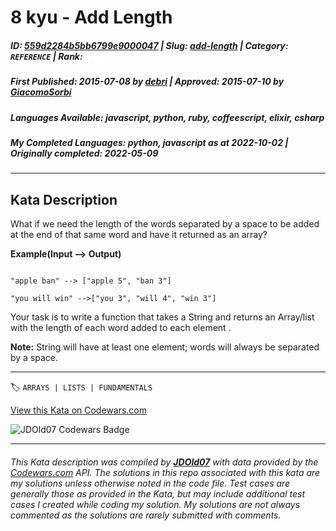 # 8 kyu - Add Length

##### **ID**: [559d2284b5bb6799e9000047](https://www.codewars.com/kata/559d2284b5bb6799e9000047) | **Slug**: [add-length](https://www.codewars.com/kata/559d2284b5bb6799e9000047) | **Category**: `REFERENCE` | **Rank**: <span style="color:white">8 kyu</span>

##### **First Published**: 2015-07-08 ***by*** [debri](https://www.codewars.com/users/debri) | **Approved**: 2015-07-10 ***by*** [GiacomoSorbi](https://www.codewars.com/users/GiacomoSorbi)

##### **Languages Available**: javascript, python, ruby, coffeescript, elixir, csharp

##### **My Completed Languages**: python, javascript ***as at*** 2022-10-02 | **Originally completed**: 2022-05-09

---

## Kata Description


What if we need the length of the words separated by a space to be added at the end of that same word and have it returned as an array?



**Example(Input --> Output)**

```

"apple ban" --> ["apple 5", "ban 3"]

"you will win" -->["you 3", "will 4", "win 3"]

```



Your task is to write a function that takes a String and returns an Array/list with the length of each word added to each element .



**Note:** String will have at least one element; words will always be separated by a space. 



---


🏷 `ARRAYS | LISTS | FUNDAMENTALS`


[View this Kata on Codewars.com](https://www.codewars.com/kata/559d2284b5bb6799e9000047)

![](https://www.codewars.com/users/jdold07/badges/large "JDOld07 Codewars Badge")

---

###### *This Kata description was compiled by [**JDOld07**](https://tpstech.dev) with data provided by the [Codewars.com](https://www.codewars.com) API.  The solutions in this repo associated with this kata are my solutions unless otherwise noted in the code file.  Test cases are generally those as provided in the Kata, but may include additional test cases I created while coding my solution.  My solutions are not always commented as the solutions are rarely submitted with comments.*
